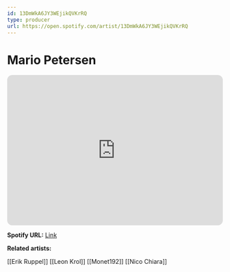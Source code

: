 ```yaml
---
id: 13DmWkA6JY3WEjikQVKrRQ
type: producer
url: https://open.spotify.com/artist/13DmWkA6JY3WEjikQVKrRQ
---
```

# Mario Petersen

<iframe style="border-radius:12px" src="https://open.spotify.com/embed/artist/13DmWkA6JY3WEjikQVKrRQ" width="100%" height="352" frameBorder="0" allowfullscreen="" allow="autoplay; clipboard-write; encrypted-media; fullscreen; picture-in-picture" loading="lazy"></iframe>

**Spotify URL:** [Link](https://open.spotify.com/artist/13DmWkA6JY3WEjikQVKrRQ)

**Related artists:**

[[Erik Ruppel]]
[[Leon Krol]]
[[Monet192]]
[[Nico Chiara]]
